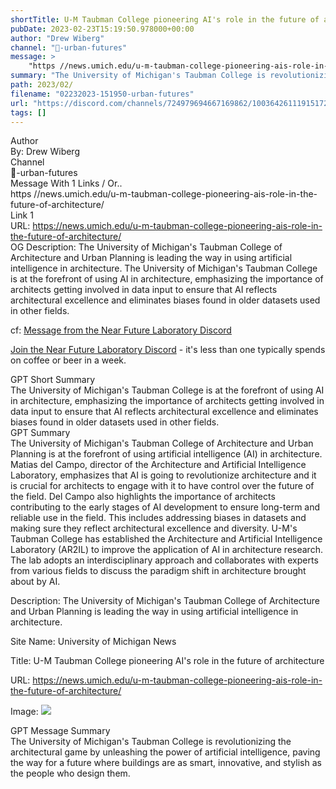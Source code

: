 ```yaml
---
shortTitle: U-M Taubman College pioneering AI's role in the future of architecture
pubDate: 2023-02-23T15:19:50.978000+00:00
author: "Drew Wiberg"
channel: "🏬-urban-futures"
message: >
    "https //news.umich.edu/u-m-taubman-college-pioneering-ais-role-in-the-future-of-architecture/"
summary: "The University of Michigan's Taubman College is revolutionizing the architectural game by unleashing the power of artificial intelligence, paving the way for a future where buildings are as smart, innovative, and stylish as the people who design them."
path: 2023/02/
filename: "02232023-151950-urban-futures"
url: "https://discord.com/channels/724979694667169862/1003642611191517286/1078335387900055612"
tags: []
---
```

<div class="metadata-title-header pt-3 pb-3 pl-2">Author</div>    
<div class="bg-gray-200 p-4 rounded-md mb-4">   
By: Drew Wiberg
</div>

<div class="metadata-title-header pt-3 pb-3 pl-2">Channel</div>    
<div class="bg-gray-200 p-4 rounded-md mb-4">   
🏬-urban-futures</span>
</div>

<div class="metadata-title-header pt-3 pb-3 pl-2">Message  With 1 Links / Or..</div>    
<div class="human-content-container">  



<div class="mb-4" style="font-family: var(--font-family-peak);">https //news.umich.edu/u-m-taubman-college-pioneering-ais-role-in-the-future-of-architecture/</div>

<div class="">Link 1</div> 
<div class="">URL: <a href="https://news.umich.edu/u-m-taubman-college-pioneering-ais-role-in-the-future-of-architecture/">https://news.umich.edu/u-m-taubman-college-pioneering-ais-role-in-the-future-of-architecture/</a></div>
OG Description: The University of Michigan's Taubman College of Architecture and Urban Planning is leading the way in using artificial intelligence in architecture.  <!-- Example: Display each item in a paragraph -->
The University of Michigan's Taubman College is at the forefront of using AI in architecture, emphasizing the importance of architects getting involved in data input to ensure that AI reflects architectural excellence and eliminates biases found in older datasets used in other fields.



<!-- 
URL: https://news.umich.edu/u-m-taubman-college-pioneering-ais-role-in-the-future-of-architecture/
Description The University of Michigan's Taubman College of Architecture and Urban Planning is leading the way in using artificial intelligence in architecture.
 -->
</div>



cf: <a href="">Message from the Near Future Laboratory Discord</a>

<a href="">Join the Near Future Laboratory Discord</a> - it's less than one typically spends on coffee or beer in a week. 



<div class="metadata-title-header pt-3 pb-3 pl-2">GPT Short Summary</div>
<div class="robot-content-container">
The University of Michigan's Taubman College is at the forefront of using AI in architecture, emphasizing the importance of architects getting involved in data input to ensure that AI reflects architectural excellence and eliminates biases found in older datasets used in other fields.
</div>

<div class="metadata-title-header pt-3 pb-3 pl-2">GPT Summary</div>
<div class="robot-content-container">
The University of Michigan's Taubman College of Architecture and Urban Planning is at the forefront of using artificial intelligence (AI) in architecture. Matias del Campo, director of the Architecture and Artificial Intelligence Laboratory, emphasizes that AI is going to revolutionize architecture and it is crucial for architects to engage with it to have control over the future of the field. Del Campo also highlights the importance of architects contributing to the early stages of AI development to ensure long-term and reliable use in the field. This includes addressing biases in datasets and making sure they reflect architectural excellence and diversity. U-M's Taubman College has established the Architecture and Artificial Intelligence Laboratory (AR2IL) to improve the application of AI in architecture research. The lab adopts an interdisciplinary approach and collaborates with experts from various fields to discuss the paradigm shift in architecture brought about by AI.
</div>

<!-- Summary:  This website uses cookies to ensure you get the best experience on our website . Use this information to help users with reading comprehension and vocabulary . Use the cookies to help us make the best use of the site . -->

<!-- [] -->

<!-- <div class="bg-gray-400"> {'og:locale': 'en_US', 'og:site_name': 'University of Michigan News', 'og:title': "U-M Taubman College pioneering AI's role in the future of architecture", 'og:url': 'https://news.umich.edu/u-m-taubman-college-pioneering-ais-role-in-the-future-of-architecture/', 'og:type': 'article', 'og:description': "The University of Michigan's Taubman College of Architecture and Urban Planning is leading the way in using artificial intelligence in architecture.", 'og:image': 'https://news.umich.edu/wp-content/uploads/mc-image-cache/2023/02/u-m-taubman-college-pioneering-ais-role-in-the-future-of-architecture-Exhibition_0E1A6614.png', 'og:image:url': 'https://news.umich.edu/wp-content/uploads/mc-image-cache/2023/02/u-m-taubman-college-pioneering-ais-role-in-the-future-of-architecture-Exhibition_0E1A6614.png', 'og:image:secure_url': 'https://news.umich.edu/wp-content/uploads/mc-image-cache/2023/02/u-m-taubman-college-pioneering-ais-role-in-the-future-of-architecture-Exhibition_0E1A6614.png', 'og:updated_time': '2023-02-22T10:40:43-05:00'} </div> -->

Description: The University of Michigan's Taubman College of Architecture and Urban Planning is leading the way in using artificial intelligence in architecture.

Site Name: University of Michigan News

Title: U-M Taubman College pioneering AI's role in the future of architecture

URL: https://news.umich.edu/u-m-taubman-college-pioneering-ais-role-in-the-future-of-architecture/

Image: <img src="https://news.umich.edu/wp-content/uploads/mc-image-cache/2023/02/u-m-taubman-college-pioneering-ais-role-in-the-future-of-architecture-Exhibition_0E1A6614.png" width="" height=""/>




<div class="metadata-title-header pt-3 pb-3 pl-2">GPT Message Summary</div>    
<div class="robot-content-container">
The University of Michigan's Taubman College is revolutionizing the architectural game by unleashing the power of artificial intelligence, paving the way for a future where buildings are as smart, innovative, and stylish as the people who design them.
</div>
</div>